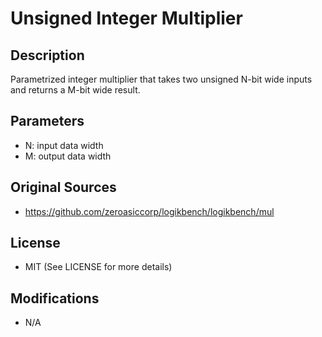 Unsigned Integer Multiplier
============================================

## Description

Parametrized integer multiplier that takes two unsigned N-bit wide inputs and returns a M-bit wide result.

## Parameters

- N: input data width
- M: output data width

## Original Sources

- https://github.com/zeroasiccorp/logikbench/logikbench/mul

## License

- MIT (See LICENSE for more details)

## Modifications

- N/A